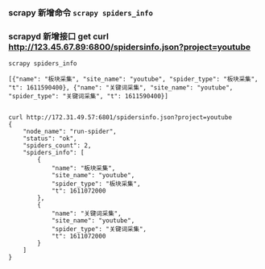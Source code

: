 ### scrapy 新增命令 `scrapy spiders_info`
### scrapyd 新增接口 get curl http://123.45.67.89:6800/spidersinfo.json?project=youtube
```
scrapy spiders_info 

[{"name": "板块采集", "site_name": "youtube", "spider_type": "板块采集", "t": 1611590400}, {"name": "关键词采集", "site_name": "youtube", "spider_type": "关键词采集", "t": 1611590400}]


```

```
curl http://172.31.49.57:6801/spidersinfo.json?project=youtube
{
    "node_name": "run-spider",
    "status": "ok",
    "spiders_count": 2,
    "spiders_info": [
        {
            "name": "板块采集",
            "site_name": "youtube",
            "spider_type": "板块采集",
            "t": 1611072000
        },
        {
            "name": "关键词采集",
            "site_name": "youtube",
            "spider_type": "关键词采集",
            "t": 1611072000
        }
    ]
}
```